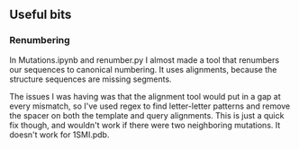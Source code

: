 ## Useful bits

### Renumbering
In Mutations.ipynb and renumber.py I almost made a tool that renumbers our sequences to canonical numbering. It uses alignments, because the structure sequences are missing segments.

The issues I was having was that the alignment tool would put in a gap at every mismatch, so I've used regex to find letter-letter patterns and remove the spacer on both the template and query alignments. This is just a quick fix though, and wouldn't work if there were two neighboring mutations. It doesn't work for 1SMI.pdb.
